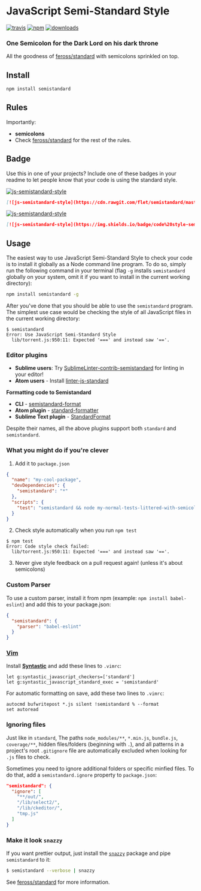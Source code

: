 # JavaScript Semi-Standard Style
[![travis][travis-image]][travis-url]
[![npm][npm-image]][npm-url]
[![downloads][downloads-image]][downloads-url]

### One Semicolon for the Dark Lord on his dark throne

All the goodness of [feross/standard] with semicolons sprinkled on top.

## Install

```bash
npm install semistandard
```

## Rules

Importantly:

- **semicolons**
- Check [feross/standard] for the rest of the rules.

## Badge

Use this in one of your projects? Include one of these badges in your readme to
let people know that your code is using the standard style.

[![js-semistandard-style](https://cdn.rawgit.com/flet/semistandard/master/badge.svg)](https://github.com/Flet/semistandard)

```markdown
[![js-semistandard-style](https://cdn.rawgit.com/flet/semistandard/master/badge.svg)](https://github.com/Flet/semistandard)
```

[![js-semistandard-style](https://img.shields.io/badge/code%20style-semistandard-brightgreen.svg?style=flat-square)](https://github.com/Flet/semistandard)

```markdown
[![js-semistandard-style](https://img.shields.io/badge/code%20style-semistandard-brightgreen.svg?style=flat-square)](https://github.com/Flet/semistandard)
```

## Usage

The easiest way to use JavaScript Semi-Standard Style to check your code is to install it
globally as a Node command line program. To do so, simply run the following command in
your terminal (flag `-g` installs `semistandard` globally on your system, omit it if you want
to install in the current working directory):

```bash
npm install semistandard -g
```

After you've done that you should be able to use the `semistandard` program. The simplest use
case would be checking the style of all JavaScript files in the current working directory:

```
$ semistandard
Error: Use JavaScript Semi-Standard Style
  lib/torrent.js:950:11: Expected '===' and instead saw '=='.
```

### Editor plugins

- **Sublime users**: Try [SublimeLinter-contrib-semistandard](https://github.com/Flet/SublimeLinter-contrib-semistandard) for linting in your editor!
- **Atom users** - Install [linter-js-standard](https://atom.io/packages/linter-js-standard)

**Formatting code to Semistandard**

- **CLI** - [semistandard-format](https://github.com/ricardofbarros/semistandard-format)
- **Atom plugin** - [standard-formatter](https://atom.io/packages/standard-formatter)
- **Sublime Text plugin** - [StandardFormat](https://packagecontrol.io/packages/StandardFormat)

Despite their names, all the above plugins support both `standard` and `semistandard`.

### What you might do if you're clever

1. Add it to `package.json`

  ```json
  {
    "name": "my-cool-package",
    "devDependencies": {
      "semistandard": "*"
    },
    "scripts": {
      "test": "semistandard && node my-normal-tests-littered-with-semicolons.js"
    }
  }
  ```

2. Check style automatically when you run `npm test`

  ```
  $ npm test
  Error: Code style check failed:
    lib/torrent.js:950:11: Expected '===' and instead saw '=='.
  ```

3. Never give style feedback on a pull request again! (unless it's about semicolons)

### Custom Parser
To use a custom parser, install it from npm (example: `npm install
babel-eslint`) and add this to your package.json:

```json
{
  "semistandard": {
    "parser": "babel-eslint"
  }
}
```

### [Vim](http://www.vim.org/)

Install **[Syntastic][vim-1]** and add these lines to `.vimrc`:

```vim
let g:syntastic_javascript_checkers=['standard']
let g:syntastic_javascript_standard_exec = 'semistandard'
```

For automatic formatting on save, add these two lines to `.vimrc`:

```vim
autocmd bufwritepost *.js silent !semistandard % --format
set autoread
```

[vim-1]: https://github.com/scrooloose/syntastic

### Ignoring files

Just like in `standard`, The paths `node_modules/**`, `*.min.js`, `bundle.js`, `coverage/**`, hidden files/folders
(beginning with `.`), and all patterns in a project's root `.gitignore` file are
automatically excluded when looking for `.js` files to check.

Sometimes you need to ignore additional folders or specific minfied files. To do that, add
a `semistandard.ignore` property to `package.json`:

```json
"semistandard": {
  "ignore": [
    "**/out/",
    "/lib/select2/",
    "/lib/ckeditor/",
    "tmp.js"
  ]
}
```

### Make it look `snazzy`
If you want prettier output, just install the [`snazzy`](https://github.com/feross/snazzy) package and pipe `semistandard` to it:

```bash
$ semistandard --verbose | snazzy
```

See [feross/standard] for more information.

[travis-image]: https://img.shields.io/travis/Flet/semistandard.svg?style=flat-square
[travis-url]: https://travis-ci.org/Flet/semistandard
[npm-image]: https://img.shields.io/npm/v/semistandard.svg?style=flat-square
[npm-url]: https://npmjs.org/package/semistandard
[downloads-image]: https://img.shields.io/npm/dm/semistandard.svg?style=flat-square
[downloads-url]: https://npmjs.org/package/semistandard
[feross/standard]: https://github.com/feross/standard
